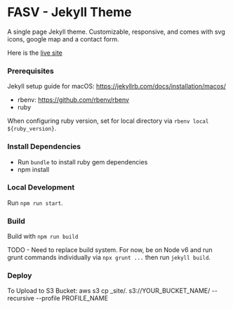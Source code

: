 # FASV - Jekyll Theme

A single page Jekyll theme. Customizable, responsive, and comes with svg icons, google map and a contact form.

Here is the [live site](https://footanklespecialistsva.com)

### Prerequisites

Jekyll setup guide for macOS: https://jekyllrb.com/docs/installation/macos/

* rbenv: https://github.com/rbenv/rbenv
* ruby

When configuring ruby version, set for local directory via `rbenv local ${ruby_version}`.

### Install Dependencies

* Run `bundle` to install ruby gem dependencies
* npm install

### Local Development

Run `npm run start`.

### Build
Build with `npm run build`

TODO - Need to replace build system. For now, be on Node v6 and run grunt commands individually via `npx grunt ...` then run `jekyll build`. 

### Deploy
To Upload to S3 Bucket: aws s3 cp _site/. s3://YOUR_BUCKET_NAME/ --recursive --profile PROFILE_NAME

